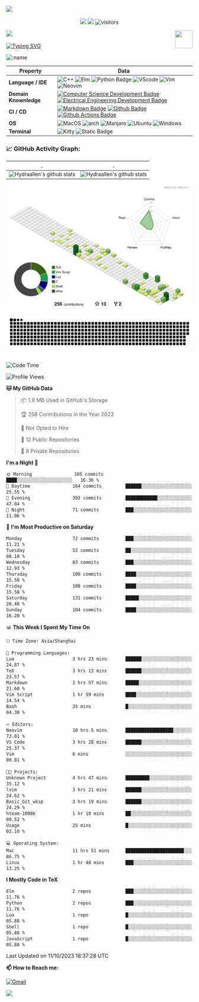 ![](assets/Bottom_up.svg)

<!--   my-icons -->

<p align="center">
    <a href="https://github.com/Hydraallen/Hydraallen"><img src="https://img.shields.io/badge/status-updating-brightgreen.svg"></a>
    <a href="https://github.com/Hydraallen/Hydraallen/graphs/contributors"><img src="https://img.shields.io/github/contributors/Hydraallen/Hydraallen?color=blue"></a>
    <img src="https://visitor-badge.laobi.icu/badge?page_id=Hydraallen.Hydraallen" alt="visitors"/>   
</p>

<!--   my-header-img -->
![](./src/header_.png)
<a href="https://www.python.org/"><img src="https://upload.wikimedia.org/wikipedia/commons/c/c3/Python-logo-notext.svg" align="right" height="48" width="48" ></a>


<!--   my-ticker -->    
[![Typing SVG](https://readme-typing-svg.herokuapp.com?color=%2336BCF7&center=true&vCenter=true&width=600&lines=Hi+there+👋,+I+am+Hydraalen;+Welcome+to+My+Profile!;Over+some+years+of+programming+experience;Always+learning+new+things+;Machine+learning+enthusiast+)](https://git.io/typing-svg)

![:name](https://count.getloli.com/get/@:Hydraallen?theme=rule34)
<!--   my-skils -->

| Property                                        | Data                                                         |
| ----------------------------------------------- | ------------------------------------------------------------ |
| **Language / IDE**                              | ![C++](https://img.shields.io/badge/C%2B%2B-3776AB?logo=cplusplus&logoColor=%2300599C)  ![Elm](https://img.shields.io/badge/Elm-3776AB?logo=elm&logoColor=%231293D8&link=https%3A%2F%2Felm-lang.org%2F)  ![Python Badge](https://img.shields.io/badge/-Python-3776AB?style=flat&logo=Python&logoColor=white)  ![VScode](https://img.shields.io/badge/VSCode-3776AB?logo=visualstudiocode&logoColor=%23007ACC&link=https%3A%2F%2Fcode.visualstudio.com%2F)  ![Vim](https://img.shields.io/badge/Vim-3776AB?logo=vim&logoColor=%23019733&link=https%3A%2F%2Fgithub.com%2FHydraallen%2FVim-Workshop)  ![Neovim](https://img.shields.io/badge/Neovim-3776AB?logo=neovim&logoColor=%2357A143&link=https%3A%2F%2Fgithub.com%2FHydraallen%2FVim-Workshop) |
| **Domain Knownledge**                           | [![Computer Science Development Badge](https://img.shields.io/badge/-Computer%20Science-FAB040?style=flat&logoColor=white)](https://github.com/search?q=user%3ABEPb&type=Repositories) [![Electrical Engineering Development Badge](https://img.shields.io/badge/-Electrical%20Engineering-4C8CBF?style=flat&logoColor=white)](https://github.com/search?q=user%3ABEPb&type=Repositories) |
| **CI / CD**                                     | [![Markdown Badge](https://img.shields.io/badge/-Markdown-2088FF?style=flat&logo=Markdown&logoColor=white)](https://github.com/BEPb/BEPb) [![Github Badge](https://img.shields.io/badge/-Github%20-2088FF?style=flat&logo=Github&logoColor=white)](https://github.com/BEPb/BEPb) [![Github Actions Badge](https://img.shields.io/badge/-Git%20-2088FF?style=flat&logo=Git&logoColor=white)](https://github.com/BEPb/BEPb) |
| **OS**                                          | ![MacOS](https://img.shields.io/badge/MacOS-white?style=flat-square%26amp&logo=macos&logoColor=%23000000) ![arch](https://img.shields.io/badge/Arch-black?style=flat-square%26amp&logo=archlinux&logoColor=%231793D1) ![Manjaro](https://img.shields.io/badge/Manjaro-black?style=flat-square%26amp&logo=manjaro&logoColor=%2335BF5C) ![Ubuntu](https://img.shields.io/badge/Ubuntu-black?style=flat-square%26amp&logo=ubuntu&logoColor=%23E95420) ![Windows](https://img.shields.io/badge/Windows-black?style=flat-square%26amp&logo=windows&logoColor=%230078D4)|
| **Terminal**                                          | ![Kitty](https://img.shields.io/badge/Kitty-white?style=flat-square%26amp&link=https%3A%2F%2Fgithub.com%2Fkovidgoyal%2Fkitty) ![Static Badge](https://img.shields.io/badge/iterm2-white?style=flat-square%26amp&logo=iterm2&logoColor=%23000000&link=https%3A%2F%2Fgithub.com%2Fkovidgoyal%2Fkitty)|



<!--   GitHub stats graph -->
### 📈 GitHub Activity Graph:


| .                                                                                                                                       | .                                                                                                                         |
|-----------------------------------------------------------------------------------------------------------------------------------------|---------------------------------------------------------------------------------------------------------------------------|
| ![Hydraallen's github stats](https://github-readme-stats.vercel.app/api?username=Hydraallen&show_icons=true&theme=radical&include_all_commits=true) | ![Hydraallen's github stats](https://github-readme-stats.vercel.app/api/top-langs/?username=Hydraallen&theme=radical&layout=compact) |



<!--   profile-green-animate -->

![](./profile-3d-contrib/profile-green-animate.svg)

<!--   grid-snake -->
![](https://github.com/Hydraallen/Hydraallen/blob/output/github-contribution-grid-snake.svg)

<!--START_SECTION:waka-->
![Code Time](http://img.shields.io/badge/Code%20Time-16%20hrs%2026%20mins-blue)

![Profile Views](http://img.shields.io/badge/Profile%20Views-144-blue)

**🐱 My GitHub Data** 

> 📦 1.9 MB Used in GitHub's Storage 
 > 
> 🏆 258 Contributions in the Year 2023
 > 
> 🚫 Not Opted to Hire
 > 
> 📜 12 Public Repositories 
 > 
> 🔑 8 Private Repositories 
 > 
**I'm a Night 🦉** 

```text
🌞 Morning                105 commits         ████░░░░░░░░░░░░░░░░░░░░░   16.36 % 
🌆 Daytime                164 commits         ██████░░░░░░░░░░░░░░░░░░░   25.55 % 
🌃 Evening                302 commits         ████████████░░░░░░░░░░░░░   47.04 % 
🌙 Night                  71 commits          ███░░░░░░░░░░░░░░░░░░░░░░   11.06 % 
```
📅 **I'm Most Productive on Saturday** 

```text
Monday                   72 commits          ███░░░░░░░░░░░░░░░░░░░░░░   11.21 % 
Tuesday                  52 commits          ██░░░░░░░░░░░░░░░░░░░░░░░   08.10 % 
Wednesday                83 commits          ███░░░░░░░░░░░░░░░░░░░░░░   12.93 % 
Thursday                 100 commits         ████░░░░░░░░░░░░░░░░░░░░░   15.58 % 
Friday                   100 commits         ████░░░░░░░░░░░░░░░░░░░░░   15.58 % 
Saturday                 131 commits         █████░░░░░░░░░░░░░░░░░░░░   20.40 % 
Sunday                   104 commits         ████░░░░░░░░░░░░░░░░░░░░░   16.20 % 
```


📊 **This Week I Spent My Time On** 

```text
🕑︎ Time Zone: Asia/Shanghai

💬 Programming Languages: 
Lua                      3 hrs 23 mins       ██████░░░░░░░░░░░░░░░░░░░   24.87 % 
TeX                      3 hrs 13 mins       ██████░░░░░░░░░░░░░░░░░░░   23.57 % 
Markdown                 2 hrs 57 mins       █████░░░░░░░░░░░░░░░░░░░░   21.60 % 
Vim Script               1 hr 59 mins        ████░░░░░░░░░░░░░░░░░░░░░   14.54 % 
Bash                     35 mins             █░░░░░░░░░░░░░░░░░░░░░░░░   04.30 % 

🔥 Editors: 
Neovim                   10 hrs 5 mins       ██████████████████░░░░░░░   73.81 % 
VS Code                  3 hrs 28 mins       ██████░░░░░░░░░░░░░░░░░░░   25.37 % 
Vim                      6 mins              ░░░░░░░░░░░░░░░░░░░░░░░░░   00.81 % 

🐱‍💻 Projects: 
Unknown Project          4 hrs 47 mins       █████████░░░░░░░░░░░░░░░░   35.12 % 
lvim                     3 hrs 21 mins       ██████░░░░░░░░░░░░░░░░░░░   24.62 % 
Basic_Git_wksp           3 hrs 19 mins       ██████░░░░░░░░░░░░░░░░░░░   24.29 % 
hteam-10086              1 hr 18 mins        ██░░░░░░░░░░░░░░░░░░░░░░░   09.52 % 
Usage                    25 mins             █░░░░░░░░░░░░░░░░░░░░░░░░   03.10 % 

💻 Operating System: 
Mac                      11 hrs 51 mins      ██████████████████████░░░   86.75 % 
Linux                    1 hr 48 mins        ███░░░░░░░░░░░░░░░░░░░░░░   13.25 % 
```

**I Mostly Code in TeX** 

```text
Elm                      2 repos             ███░░░░░░░░░░░░░░░░░░░░░░   11.76 % 
Python                   2 repos             ███░░░░░░░░░░░░░░░░░░░░░░   11.76 % 
Lua                      1 repo              █░░░░░░░░░░░░░░░░░░░░░░░░   05.88 % 
Shell                    1 repo              █░░░░░░░░░░░░░░░░░░░░░░░░   05.88 % 
JavaScript               1 repo              █░░░░░░░░░░░░░░░░░░░░░░░░   05.88 % 
```




 Last Updated on 11/10/2023 18:37:28 UTC
<!--END_SECTION:waka-->




**📫 How to Reach me:**
<p align="left">
<a href="mailto:allen_wr@126.com" target="blank"><img align="center" src="https://raw.githubusercontent.com/BEPb/BEPb/master/assets/gmail.svg" alt="Gmail" height="30" width="30" /></a>
</p>



</p>


![](assets/Bottom_down.svg)
